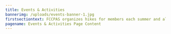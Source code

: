 ```yaml
---
title: Events & Activities
bannerimg: /uploads/events-banner-1.jpg
firstsectiontext: FCCPAS organizes hikes for members each summer and also occasionally sponsors special events. Our AGM is usually held in April of each year and, weather permitting, usually includes a short walk in Churn Creek Protected Area. All hikes and other events are announced in the newsletter and/or by email to members.
pagename: Events & Activities Page Content
---
```

